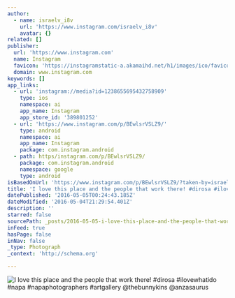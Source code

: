 ```yaml
---
author:
  - name: israelv_i8v
    url: 'https://www.instagram.com/israelv_i8v'
    avatar: {}
related: []
publisher:
  url: 'https://www.instagram.com'
  name: Instagram
  favicon: 'https://instagramstatic-a.akamaihd.net/h1/images/ico/favicon.ico/7cdab0872b15.ico'
  domain: www.instagram.com
keywords: []
app_links:
  - url: 'instagram://media?id=1238655695432758909'
    type: ios
    namespace: ai
    app_name: Instagram
    app_store_id: '389801252'
  - url: 'https://www.instagram.com/p/BEwlsrVSLZ9/'
    type: android
    namespace: ai
    app_name: Instagram
    package: com.instagram.android
  - path: https/instagram.com/p/BEwlsrVSLZ9/
    package: com.instagram.android
    namespace: google
    type: android
isBasedOnUrl: 'https://www.instagram.com/p/BEwlsrVSLZ9/?taken-by=israelv_i8v'
title: 'I love this place and the people that work there! #dirosa #ilovewhatido #napa #napaphotographers #artgallery @thebunnykins @anzasaurus'
datePublished: '2016-05-05T00:24:43.185Z'
dateModified: '2016-05-04T21:29:54.401Z'
description: ''
starred: false
sourcePath: _posts/2016-05-05-i-love-this-place-and-the-people-that-work-there-dirosa-i.md
inFeed: true
hasPage: false
inNav: false
_type: Photograph
_context: 'http://schema.org'

---
```

![I love this place and the people that work there! #dirosa #ilovewhatido #napa #napaphotographers #artgallery @thebunnykins @anzasaurus](https://scontent.cdninstagram.com/t51.2885-15/sh0.08/e35/p640x640/12976607_1050473394999502_1642744498_n.jpg?ig_cache_key=MTIzODY1NTY5NTQzMjc1ODkwOQ%3D%3D.2)